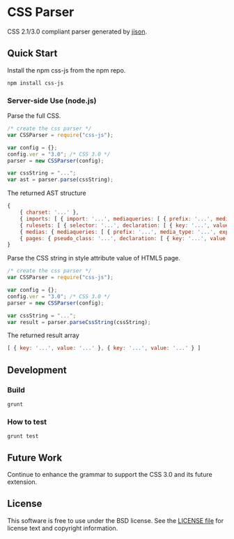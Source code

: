 CSS Parser 
===============================
CSS 2.1/3.0 compliant parser generated by <a href="http://zaach.github.io/jison/">jison</a>.

## Quick Start

Install the npm css-js from the npm repo.
```shell
npm install css-js
```

### Server-side Use (node.js)

Parse the full CSS.

```js
/* create the css parser */
var CSSParser = require("css-js");

var config = {};
config.ver = "3.0"; /* CSS 3.0 */
parser = new CSSParser(config);

var cssString = "...";
var ast = parser.parse(cssString);

```
The returned AST structure
```js
{
    { charset: '...' },
    { imports: [ { import: '...', mediaqueries: [ { prefix: '...', media_type: '...', expression: { media_feature: '...', value: '...' }, ... } ] } ] },
    { rulesets: [ { selector: '...', declaration: [ { key: '...', value: '...' }, { key: '...', value: '...' } ] } ] },
    { medias: { mediaqueries: [ { prefix: '...', media_type: '...', expression: { media_feature: '...', value: '...' }, ... } ], rulesets: [ { selector: '...', declaration: [ { key: '...', value: '...' } ] } ] },
    { pages: { pseudo_class: '...', declaration: [ { key: '...', value: '...' } ] } },
}
```

Parse the CSS string in style attribute value of HTML5 page.
```js
/* create the css parser */
var CSSParser = require("css-js");

var config = {};
config.ver = "3.0"; /* CSS 3.0 */
parser = new CSSParser(config);

var cssString = "...";
var result = parser.parseCssString(cssString);

```
The returned result array
```js
[ { key: '...', value: '...' }, { key: '...', value: '...' } ]
```

## Development

### Build

```shell
grunt
```

### How to test
```shell
grunt test
```

## Future Work
Continue to enhance the grammar to support the CSS 3.0 and its future extension.

## License

This software is free to use under the BSD license.
See the [LICENSE file](./LICENSE) for license text and copyright information.
